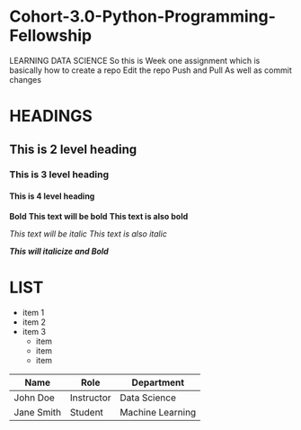 # Cohort-3.0-Python-Programming-Fellowship
LEARNING DATA SCIENCE
So this is Week one assignment
which is basically how to 
create a repo
Edit the repo
Push and Pull
As well as commit changes 

# HEADINGS 
## This is 2 level heading 
### This is 3 level heading
#### This is 4 level heading 

**Bold**
**This text will be bold**
__This text is also bold__

*This text will be italic*
_This text is also italic_

_**This will italicize and Bold**_

# LIST
- item 1
- item 2
- item 3
  - item
  - item
  - item

| Name         | Role          | Department       |
|--------------|---------------|------------------|
| John Doe     | Instructor    | Data Science     |
| Jane Smith   | Student       | Machine Learning |

